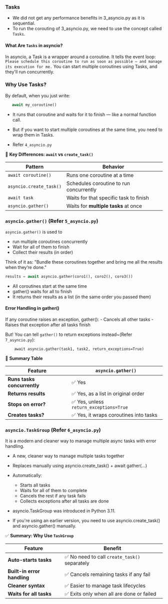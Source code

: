 
### Tasks

- We did not get any performance benefits in 3_asyncio.py as it is sequential.
- To run the corouting of 3_asyncio.py, we need to use the concept called `Tasks`.


#### What Are `Tasks` in asyncio?

In asyncio, a Task is a wrapper around a coroutine. It tells the event loop:
``Please schedule this coroutine to run as soon as possible — and manage its execution for me.``
You can start multiple coroutines using Tasks, and they'll run concurrently.


### Why Use Tasks?

By default, when you just write:

```python
   await my_coroutine()
```

- It runs that coroutine and waits for it to finish — like a normal function call.
- But if you want to start multiple coroutines at the same time, you need to wrap them in Tasks.

- Refer `4_asyncio.py`




📌 **Key Differences: `await` vs `create_task()`**

| Pattern                   | Behavior                                       |
|---------------------------|------------------------------------------------|
| `await coroutine()`       | Runs one coroutine at a time                   |
| `asyncio.create_task()`   | Schedules coroutine to run concurrently        |
| `await task`              | Waits for that specific task to finish         |
| `asyncio.gather()`        | Waits for **multiple tasks** at once           |



### `asyncio.gather()` (Refer `5_asyncio.py`)

`asyncio.gather()` is used to 
- run multiple coroutines concurrently
- Wait for all of them to finish
- Collect their results (in order)

Think of it as:
"Bundle these coroutines together and bring me all the results when they’re done."

```python
results = await asyncio.gather(coro1(), coro2(), coro3())
```

- All coroutines start at the same time
- gather() waits for all to finish
- It returns their results as a list (in the same order you passed them)

#### Error Handling in gather()

If any coroutine raises an exception, gather():
    - Cancels all other tasks
    - Raises that exception after all tasks finish

But! You can tell `gather()` to return exceptions instead~(Refer `7_asyncio.py`):

```python3
    await asyncio.gather(task1, task2, return_exceptions=True)
```

🧩 **Summary Table**

| Feature                     | `asyncio.gather()`                                |
|-----------------------------|---------------------------------------------------|
| **Runs tasks concurrently** | ✅ Yes                                            |
| **Returns results**         | ✅ Yes, as a list in original order               |
| **Stops on error?**         | ✅ Yes, unless `return_exceptions=True`           |
| **Creates tasks?**          | ✅ Yes, it wraps coroutines into tasks            |



### `asyncio.TaskGroup` (Refer `6_asyncio.py`)

It is  a modern and cleaner way to manage multiple async tasks with error handling.

- A new, cleaner way to manage multiple tasks together
- Replaces manually using asyncio.create_task() + await gather(...)

- Automatically:
    - Starts all tasks
    - Waits for all of them to complete
    - Cancels the rest if any task fails
    - Collects exceptions after all tasks are done


- asyncio.TaskGroup was introduced in Python 3.11.

- If you're using an earlier version, you need to use asyncio.create_task() and asyncio.gather() manually.

✅ **Summary: Why Use `TaskGroup`**

| Feature              | Benefit                                             |
|----------------------|-----------------------------------------------------|
| **Auto-starts tasks** | ✅ No need to call `create_task()` separately       |
| **Built-in error handling** | ✅ Cancels remaining tasks if any fail         |
| **Cleaner syntax**    | ✅ Easier to manage task lifecycles                 |
| **Waits for all tasks** | ✅ Exits only when all are done or failed         |
